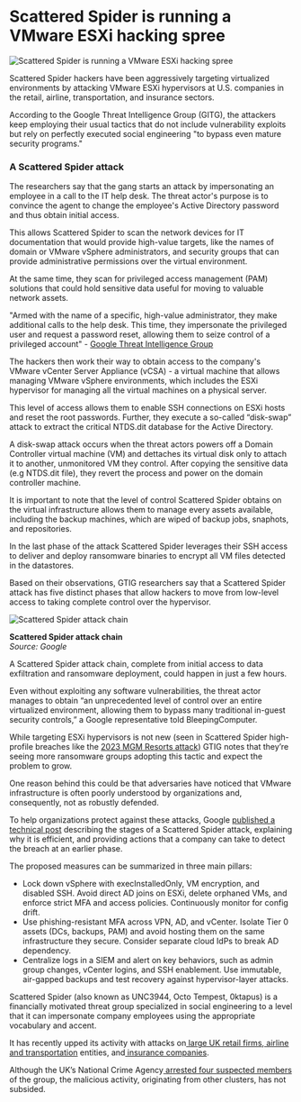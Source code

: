 # Scattered Spider is running a VMware ESXi hacking spree

![Scattered Spider is running a VMware ESXi hacking spree](https://www.bleepstatic.com/content/hl-images/2024/11/25/ghost-spider-center.jpg)

Scattered Spider hackers have been aggressively targeting virtualized environments by attacking VMware ESXi hypervisors at U.S. companies in the retail, airline, transportation, and insurance sectors.

According to the Google Threat Intelligence Group (GITG), the attackers keep employing their usual tactics that do not include vulnerability exploits but rely on perfectly executed social engineering "to bypass even mature security programs."

### A Scattered Spider attack

The researchers say that the gang starts an attack by impersonating an employee in a call to the IT help desk. The threat actor's purpose is to convince the agent to change the employee's Active Directory password and thus obtain initial access.

This allows Scattered Spider to scan the network devices for IT documentation that would provide high-value targets, like the names of domain or VMware vSphere administrators, and security groups that can provide administrative permissions over the virtual environment.

At the same time, they scan for privileged access management (PAM) solutions that could hold sensitive data useful for moving to valuable network assets.

"Armed with the name of a specific, high-value administrator, they make additional calls to the help desk. This time, they impersonate the privileged user and request a password reset, allowing them to seize control of a privileged account" - [Google Threat Intelligence Group](https://cloud.google.com/blog/topics/threat-intelligence/defending-vsphere-from-unc3944)

The hackers then work their way to obtain access to the company's VMware vCenter Server Appliance (vCSA) - a virtual machine that allows managing VMware vSphere environments, which includes the ESXi hypervisor for managing all the virtual machines on a physical server.

This level of access allows them to enable SSH connections on ESXi hosts and reset the root passwords. Further, they execute a so-called “disk-swap” attack to extract the critical NTDS.dit database for the Active Directory.

A disk-swap attack occurs when the threat actors powers off a Domain Controller virtual machine (VM) and dettaches its virtual disk only to attach it to another, unmonitored VM they control. After copying the sensitive data (e.g NTDS.dit file), they revert the process and power on the domain controller machine.

It is important to note that the level of control Scattered Spider obtains on the virtual infrastructure allows them to manage every assets available, including the backup machines, which are wiped of backup jobs, snaphots, and repositories.

In the last phase of the attack Scattered Spider leverages their SSH access to deliver and deploy ransomware binaries to encrypt all VM files detected in the datastores.

Based on their observations, GTIG researchers say that a Scattered Spider attack has five distinct phases that allow hackers to move from low-level access to taking complete control over the hypervisor.

![Scattered Spider attack chain](https://www.bleepstatic.com/images/news/u/1220909/2025/July/attack-chain.jpg)

**Scattered Spider attack chain**  
_Source: Google_

A Scattered Spider attack chain, complete from initial access to data exfiltration and ransomware deployment, could happen in just a few hours.

Even without exploiting any software vulnerabilities, the threat actor manages to obtain “an unprecedented level of control over an entire virtualized environment, allowing them to bypass many traditional in-guest security controls,” a Google representative told BleepingComputer.

While targeting ESXi hypervisors is not new (seen in Scattered Spider high-profile breaches like the [2023 MGM Resorts attack](https://www.bleepingcomputer.com/news/security/mgm-casinos-esxi-servers-allegedly-encrypted-in-ransomware-attack/)) GTIG notes that they’re seeing more ransomware groups adopting this tactic and expect the problem to grow.

One reason behind this could be that adversaries have noticed that VMware infrastructure is often poorly understood by organizations and, consequently, not as robustly defended.

To help organizations protect against these attacks, Google [published a technical post](https://cloud.google.com/blog/topics/threat-intelligence/defending-vsphere-from-unc3944) describing the stages of a Scattered Spider attack, explaining why it is efficient, and providing actions that a company can take to detect the breach at an earlier phase.

The proposed measures can be summarized in three main pillars:

* Lock down vSphere with execInstalledOnly, VM encryption, and disabled SSH. Avoid direct AD joins on ESXi, delete orphaned VMs, and enforce strict MFA and access policies. Continuously monitor for config drift.
* Use phishing-resistant MFA across VPN, AD, and vCenter. Isolate Tier 0 assets (DCs, backups, PAM) and avoid hosting them on the same infrastructure they secure. Consider separate cloud IdPs to break AD dependency.
* Centralize logs in a SIEM and alert on key behaviors, such as admin group changes, vCenter logins, and SSH enablement. Use immutable, air-gapped backups and test recovery against hypervisor-layer attacks.

Scattered Spider (also known as UNC3944, Octo Tempest, 0ktapus) is a financially motivated threat group specialized in social engineering to a level that it can impersonate company employees using the appropriate vocabulary and accent.

It has recently upped its activity with attacks on[ large UK retail firms](https://www.bleepingcomputer.com/news/security/uk-ncsc-cyberattacks-impacting-uk-retailers-are-a-wake-up-call/),[ airline and transportation](https://www.bleepingcomputer.com/news/security/scattered-spider-hackers-shift-focus-to-aviation-transportation-firms/) entities, and[ insurance companies](https://www.bleepingcomputer.com/news/security/google-warns-scattered-spider-hackers-now-target-us-insurance-companies/).

Although the UK’s National Crime Agency[ arrested four suspected members](https://www.bleepingcomputer.com/news/security/four-arrested-in-uk-over-mands-co-op-harrods-cyberattacks/) of the group, the malicious activity, originating from other clusters, has not subsided.